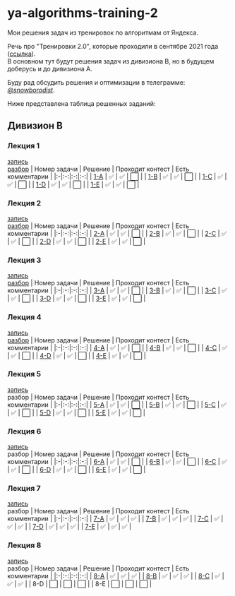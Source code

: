 # ya-algorithms-training-2
Мои решения задач из тренировок по алгоритмам от Яндекса.

Речь про "Тренировки 2.0", которые проходили в сентябре 2021 года ([ссылка](https://yandex.ru/yaintern/algorithm-training)).  
В основном тут будут решения задач из дивизиона B, но в будущем доберусь и до дивизиона А.  

Буду рад обсудить решения и оптимизации в телеграмме: [*@snowborodist*](https://t.me/snowborodist).  
  
Ниже представлена таблица решенных заданий:

## Дивизион B
### Лекция 1
[запись](https://www.youtube.com/watch?v=QLhqYNsPIVo&list=PL6Wui14DvQPySdPv5NUqV3i8sDbHkCKC5&index=1)  
[разбор](https://www.youtube.com/watch?v=WZgl1GW3lMA)
| Номер задачи | Решение | Проходит контест | Есть комментарии |
|:-|:-:|:-:|:-:|
| [1-A](/Division_B/Homework_1/A.py) | ✅ | ✅ | ⬜ |
| [1-B](/Division_B/Homework_1/B.py) | ✅ | ✅ | ⬜ |
| [1-C](/Division_B/Homework_1/C.py) | ✅ | ✅ | ⬜ |
| [1-D](/Division_B/Homework_1/D.py) | ✅ | ✅ | ⬜ |
| [1-E](/Division_B/Homework_1/E.py) | ✅ | ✅ | ⬜ |

### Лекция 2
[запись](https://www.youtube.com/watch?v=SKwB41FrGgU&list=PL6Wui14DvQPySdPv5NUqV3i8sDbHkCKC5&index=2)  
[разбор](https://www.youtube.com/watch?v=WZgl1GW3lMA)
| Номер задачи | Решение | Проходит контест | Есть комментарии |
|:-|:-:|:-:|:-:|
| [2-A](/Division_B/Homework_2/A.py) | ✅ | ✅ | ⬜ |
| [2-B](/Division_B/Homework_2/B.py) | ✅ | ✅ | ⬜ |
| [2-C](/Division_B/Homework_2/C.py) | ✅ | ✅ | ⬜ |
| [2-D](/Division_B/Homework_2/D.py) | ✅ | ✅ | ⬜ |
| [2-E](/Division_B/Homework_2/E.py) | ✅ | ✅ | ⬜ |

### Лекция 3
[запись](https://www.youtube.com/watch?v=PUpmV2ieIHA&list=PL6Wui14DvQPySdPv5NUqV3i8sDbHkCKC5&index=3)  
[разбор](https://www.youtube.com/watch?v=adZYAsm6kow)
| Номер задачи | Решение | Проходит контест | Есть комментарии |
|:-|:-:|:-:|:-:|
| [3-A](/Division_B/Homework_3/A.py) | ✅ | ✅ | ⬜ |
| [3-B](/Division_B/Homework_3/B.py) | ✅ | ✅ | ⬜ |
| [3-C](/Division_B/Homework_3/C.py) | ✅ | ✅ | ⬜ |
| [3-D](/Division_B/Homework_3/D.py) | ✅ | ✅ | ⬜ |
| [3-E](/Division_B/Homework_3/E.py) | ✅ | ✅ | ⬜ |

### Лекция 4
[запись](https://www.youtube.com/watch?v=Nb5mW1yWVSs&list=PL6Wui14DvQPySdPv5NUqV3i8sDbHkCKC5&index=4)  
[разбор](https://www.youtube.com/watch?v=adZYAsm6kow)
| Номер задачи | Решение | Проходит контест | Есть комментарии |
|:-|:-:|:-:|:-:|
| [4-A](/Division_B/Homework_4/A.py) | ✅ | ✅ | ⬜ |
| [4-B](/Division_B/Homework_4/B.py) | ✅ | ✅ | ⬜ |
| [4-C](/Division_B/Homework_4/C.py) | ✅ | ✅ | ⬜ |
| [4-D](/Division_B/Homework_4/D.py) | ✅ | ✅ | ⬜ |
| [4-E](/Division_B/Homework_4/E.py) | ✅ | ✅ | ⬜ |

### Лекция 5
[запись](https://www.youtube.com/watch?v=de28y8Dcvkg&list=PL6Wui14DvQPySdPv5NUqV3i8sDbHkCKC5&index=6)  
разбор
| Номер задачи | Решение | Проходит контест | Есть комментарии |
|:-|:-:|:-:|:-:|
| [5-A](/Division_B/Homework_5/A.py) | ✅ | ✅ | ⬜ |
| [5-B](/Division_B/Homework_5/B.py) | ✅ | ✅ | ⬜ |
| [5-C](/Division_B/Homework_5/C.py) | ✅ | ✅ | ⬜ |
| [5-D](/Division_B/Homework_5/D.py) | ✅ | ✅ | ⬜ |
| [5-E](/Division_B/Homework_5/E.py) | ✅ | ✅ | ⬜ |

### Лекция 6
[запись](https://www.youtube.com/watch?v=YENpZexHfuk&list=PL6Wui14DvQPySdPv5NUqV3i8sDbHkCKC5&index=7)  
разбор
| Номер задачи | Решение | Проходит контест | Есть комментарии |
|:-|:-:|:-:|:-:|
| [6-A](/Division_B/Homework_6/A.py) | ✅ | ✅ | ⬜ |
| [6-B](/Division_B/Homework_6/B.py) | ✅ | ✅ | ⬜ |
| [6-C](/Division_B/Homework_6/C.py) | ✅ | ✅ | ⬜ |
| [6-D](/Division_B/Homework_6/D.py) | ✅ | ✅ | ⬜ |
| [6-E](/Division_B/Homework_6/E.py) | ✅ | ✅ | ⬜ |

### Лекция 7
[запись](https://www.youtube.com/watch?v=hGixDBO-p6Q&list=PL6Wui14DvQPySdPv5NUqV3i8sDbHkCKC5&index=9)  
разбор
| Номер задачи | Решение | Проходит контест | Есть комментарии |
|:-|:-:|:-:|:-:|
| [7-A](/Division_B/Homework_7/A.py) | ✅ | ✅ | ✅ |
| [7-B](/Division_B/Homework_7/B.py) | ✅ | ✅ | ✅ |
| [7-C](/Division_B/Homework_7/C.py) | ✅ | ✅ | ✅ |
| [7-D](/Division_B/Homework_7/D.py) | ✅ | ✅ | ✅ |
| [7-E](/Division_B/Homework_7/E.py) | ✅ | ✅ | ✅ |

### Лекция 8
[запись](https://www.youtube.com/watch?v=lEJzqHgyels&list=PL6Wui14DvQPySdPv5NUqV3i8sDbHkCKC5&index=10)  
разбор
| Номер задачи | Решение | Проходит контест | Есть комментарии |
|:-|:-:|:-:|:-:|
| [8-A](/Division_B/Homework_8/A.py) | ✅ | ✅ | ✅ |
| [8-B](/Division_B/Homework_8/B.py) | ✅ | ✅ | ✅ |
| [8-C](/Division_B/Homework_8/C.py) | ✅ | ✅ | ✅ |
| 8-D | ⬜ | ⬜ | ⬜ |
| 8-E | ⬜ | ⬜ | ⬜ |
